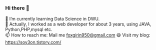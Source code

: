 ### Hi there 👋

🌱 I’m currently learning Data Science in DWU.<br />
🔭 Actually, I worked as a web developer for about 3 years, using JAVA, Python,PHP,mysql etc.<br />
📫 How to reach me: Mail me foxgirin950@gmail.com
😄 Visit my blog: https://soy3on.tistory.com/
<!--
**hongbi-lee/hongbi-lee** is a ✨ _special_ ✨ repository because its `README.md` (this file) appears on your GitHub profile.

Here are some ideas to get you started:

- 🔭 I’m currently working on ...

- 👯 I’m looking to collaborate on ...
- 🤔 I’m looking for help with ...
- 💬 Ask me about ...
- 😄 Pronouns: ...
- ⚡ Fun fact: ...
-->
